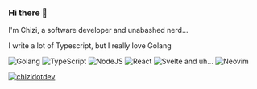 ### Hi there 👋

I'm Chizi, a software developer and unabashed nerd...

I write a lot of Typescript, but I really love Golang

<p>
    <img alt="Golang" src="https://img.shields.io/badge/go-%2300ADD8.svg?style=flat-square&logo=go&logoColor=white" />
    <img alt="TypeScript" src="https://img.shields.io/badge/-TypeScript-007ACC?style=flat-square&logo=typescript&logoColor=white" />
    <img alt="NodeJS" src="https://img.shields.io/badge/node.js-6DA55F?style=flat-square&logo=node.js&logoColor=white" />
    <img alt="React" src="https://img.shields.io/badge/-React-45b8d8?style=flat-square&logo=react&logoColor=white" />
    <img alt="Svelte" src="https://img.shields.io/badge/svelte-%23f1413d.svg?style=flat-square&logo=svelte&logoColor=white" />
    and uh...
    <img alt="Neovim" src="https://img.shields.io/badge/NeoVim-%2357A143.svg?&style=flat-square&logo=neovim&logoColor=white" />
</p>


<a href="https://twitter.com/chizidotdev" target="blank">
    <img src="https://img.shields.io/twitter/follow/chizidotdev?style=flat-square&logo=twitter" alt="chizidotdev" />
</a>
